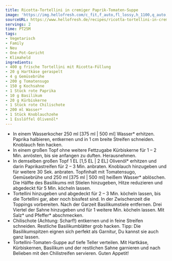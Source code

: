 ```yaml
---
title: Ricotta-Tortellini in cremiger Paprik-Tomaten-Suppe
image: 'https://img.hellofresh.com/c_fit,f_auto,fl_lossy,h_1100,q_auto,w_2600/hellofresh_s3/image/ricotta-tortellini-in-cremiger-paprika-tomaten-suppe-44fdac6b.jpg'
sourceURL: https://www.hellofresh.de/recipes/ricotta-tortellini-in-cremiger-paprika-tomaten-suppe-631b5b9790f834110a001749
servings: 2
time: PT25M
tags:
- Vegetarisch
- Family
- Neu
- One-Pot-Gericht
- Klimaheld
ingredients:
- 400 g frische Tortellini mit Ricotta-Füllung
- 20 g Hartkäse geraspelt
- 4 g Gemüsebrühe
- 200 g Tomatensugo
- 150 g Kochsahne
- 1 Stück rote Paprika
- 10 g Basilikum
- 20 g Kürbiskerne
- 1 Stück rote Chilischote
- 200 ml Wasser*
- 1 Stück Knoblauchzehe
- 1 Esslöffel Olivenöl*
---
```


- In einem Wasserkocher 250 ml [375 ml | 500 ml] Wasser\* erhitzen. Paprika halbieren, entkernen und in 1 cm breite Streifen schneiden. Knoblauch fein hacken.
- In einem großen Topf ohne weitere Fettzugabe Kürbiskerne für 1 – 2 Min. anrösten, bis sie anfangen zu duften. Herausnehmen.
- In demselben großen Topf 1 EL [1,5 EL | 2 EL] Olivenöl\* erhitzen und darin Paprikastreifen für 2 – 3 Min. anbraten. Knoblauch hinzugeben und für weitere 30 Sek. anbraten. Topfinhalt mit Tomatensugo, Gemüsebrühe und 250 ml [375 ml | 500 ml] heißem Wasser\* ablöschen.  Die Hälfte des Basilikums mit Stielen hinzugeben, Hitze reduzieren und abgedeckt für 5 Min. köcheln lassen.
- Tortellini hinzugeben und abgedeckt für 2 – 3 Min. köcheln lassen, bis die Tortellini gar, aber noch bissfest sind.  In der Zwischenzeit die Toppings vorbereiten. Nach der Garzeit Basilikumstiele entfernen. Drei Viertel der Sahne hinzugeben und für 1 weitere Min. köcheln lassen. Mit Salz\* und Pfeffer\* abschmecken.
- Chilischote (Achtung: Scharf!) entkernen und in feine Streifen schneiden. Restliche Basilikumblätter grob hacken.  Tipp: Die Basilikumspitzen eignen sich perfekt als Garnitur, Du kannst sie auch ganz lassen.
- Tortellini-Tomaten-Suppe auf tiefe Teller verteilen. Mit Hartkäse, Kürbiskernen, Basilikum und der restlichen Sahne garnieren und nach Belieben mit den Chilistreifen servieren. Guten Appetit!
